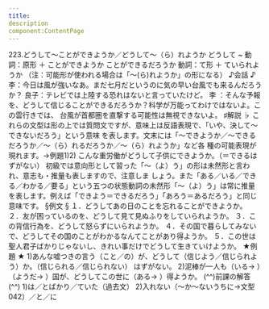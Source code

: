 ```yaml
---
title:
description
component:ContentPage
---
```



223.どうして～ことができようか／どうして～（ら）れようか
どうして ~ 動詞：原形 ＋ ことができようか
ことができるだろうか
動詞：て形 ＋ ていられようか
（注：可能形が使われる場合は「～(ら)れようか」の形になる）
♪会話 ♪
李：今日は風が強いなあ。まだ七月だというのに気の早い台風でも来るんだろうか？
良子：テレビでは上陸する恐れはないと言っていたけど。
李 ：そんな予報を、どうして信じることができるだろうか？科学が万能ってわけではないよ。この雲行きでは、 台風が首都圏を直撃する可能性は無視できないよ。
♯解説 ♭
これらの文型は形の上では質問文ですが、意味上は反語表現で、「いや、決して～できないだろう」という意味 を表します。文末には「～できようか／～できるだろうか／～（ら）れるだろうか／～（ら）れようか」など各 種の可能表現が現れます。→例題1)2)
こんな重労働がどうして子供にできようか。（＝できるはずがない） 初級では意向形として習った「～（よ）う」の形は未然形と言われ、意志も・推量も表しますので、注意しま
しょう。また「ある／いる／できる／わかる／要る」という五つの状態動詞の未然形「～（よ）う」は常に推量 を表します。例えば「できよう＝できるだろう」「あろう＝あるだろう」と同じ意味です。
§例文 §
１．どうしてあの日のことを忘れることができようか。
２．友が困っているのを、どうして見て見ぬふりをしていられようか。
３．この背信行為を、どうして怒らずにいられようか。
４．その国で暮らしてみないで、どうしてその国のことがわかるなんてことがあり得ようか。
５．この世は聖人君子ばかりじゃないし、きれい事だけでどうして生きていけようか。
★例題 ★
1)あんな嘘つきの言う（こと／の）が、どうして（信じよう／信じられよう）か。（信じられる／信じられない）
はずがない。
2)泥棒が一人も（いる→ ）（ようだ→ ）国が、どうしてこの世に（ある→ ）得ようか。
(^^)前課の解答(^^)
1)は／とばかり／ていた（過去文）
2)入れない（～か～ないうちに→文型042）／と／に
